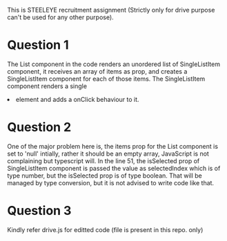 This is STEELEYE recruitment assignment (Strictly only for drive purpose can't be used for any other purpose).

# Question 1

The List component in the code renders an unordered list of SingleListItem component, it receives an array of items as prop, and creates a SingleListItem component for each of those items. The SingleListItem component renders a single <li> element and adds a onClick behaviour to it.

# Question 2
One of the major problem here is, the items prop for the List component is set to 'null' intially, rather it should be an empty array, JavaScript is not complaining but typescript will. 
In the line 51, the isSelected prop of SingleListItem component is passed the value as selectedIndex which is of type number, but the isSelected prop is of type boolean. That will be managed by type conversion, but it is not advised to write code like that.

# Question 3
Kindly refer drive.js for editted code (file is present in this repo. only)
